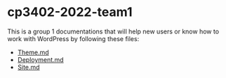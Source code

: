 # cp3402-2022-team1

This is a group 1 documentations that will help new users or know how to work with WordPress by following these files:

- [Theme.md](./Theme.md)
- [Deployment.md](./Deployment.md)
- [Site.md](./Site.md)


